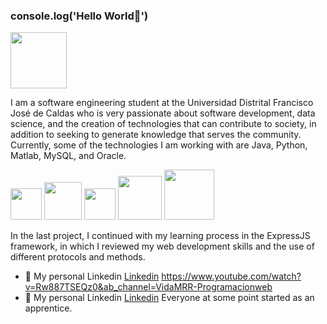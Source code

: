### console.log('Hello World👋') 
<img src="https://media.giphy.com/media/vFKqnCdLPNOKc/giphy.gif" width="90" height="90" />

I am a software engineering student at the Universidad Distrital Francisco José de Caldas who is very passionate about software development, data science, and the creation of technologies that can contribute to society, in addition to seeking to generate knowledge that serves the community. Currently, some of the technologies I am working with are Java, Python, Matlab, MySQL, and Oracle.

<p float="left">
  <img src="https://empresas.blogthinkbig.com/wp-content/uploads/2019/10/python.png?resize=289%2C288" width="50" />
  <img src="https://www.manualweb.net/img/logos/java.png" width="60" />
  <img src="https://upload.wikimedia.org/wikipedia/commons/2/21/Matlab_Logo.png" width="50" />
  <img src="https://cdn-www.infobip.com/wp-content/uploads/2020/10/14135942/oracle-logo.png" width="70" />
  <img src="https://d1.awsstatic.com/asset-repository/products/amazon-rds/1024px-MySQL.ff87215b43fd7292af172e2a5d9b844217262571.png" width="80" />
</p>


In the last project, I continued with my learning process in the ExpressJS framework, in which I reviewed my web development skills and the use of different protocols and methods.



- 💼 My personal Linkedin [Linkedin](www.linkedin.com/in/pablo-espinosa-granados-97969b24a)
https://www.youtube.com/watch?v=Rw887TSEQz0&ab_channel=VidaMRR-Programacionweb
- 💼 My personal Linkedin [Linkedin](https://www.youtube.com/watch?v=Rw887TSEQz0&ab_channel=VidaMRR-Programacionweb)
Everyone at some point started as an apprentice.



<!--
**PabloEsteban0201/PabloEsteban0201** is a ✨ _special_ ✨ repository because its `README.md` (this file) appears on your GitHub profile.

Here are some ideas to get you started:

- 🔭 I’m currently working on ...
- 🌱 I’m currently learning ...
- 👯 I’m looking to collaborate on ...
- 🤔 I’m looking for help with ...
- 💬 Ask me about ...
- 📫 How to reach me: ...
- 😄 Pronouns: ...
- ⚡ Fun fact: ...
-->
